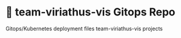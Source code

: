 # :robot: team-viriathus-vis Gitops Repo

Gitops/Kubernetes deployment files team-viriathus-vis projects
